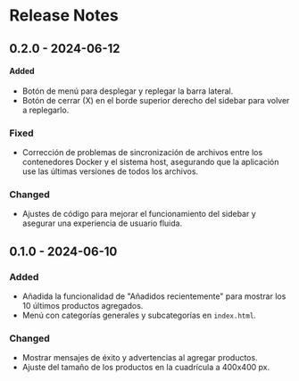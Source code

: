 # Release Notes

## 0.2.0 - 2024-06-12
#### Added
- Botón de menú para desplegar y replegar la barra lateral.
- Botón de cerrar (X) en el borde superior derecho del sidebar para volver a replegarlo.
### Fixed
- Corrección de problemas de sincronización de archivos entre los contenedores Docker y el sistema host, asegurando que la aplicación use las últimas versiones de todos los archivos.
### Changed
- Ajustes de código para mejorar el funcionamiento del sidebar y asegurar una experiencia de usuario fluida.

## 0.1.0 - 2024-06-10
### Added
- Añadida la funcionalidad de "Añadidos recientemente" para mostrar los 10 últimos productos agregados.
- Menú con categorías generales y subcategorías en `index.html`.

### Changed
- Mostrar mensajes de éxito y advertencias al agregar productos.
- Ajuste del tamaño de los productos en la cuadrícula a 400x400 px.

